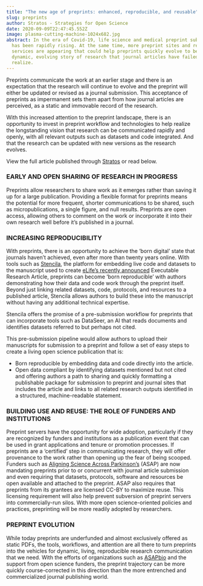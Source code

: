 ```yaml
---
title: "The new age of preprints: enhanced, reproducible, and reusable"
slug: preprints
author: Stratos - Strategies for Open Science
date: 2020-09-09T22:47:45.552Z
image: plasma-cutting-machine-1024x682.jpg
abstract: In the era of Covid-19, life science and medical preprint submission
  has been rapidly rising. At the same time, more preprint sites and related
  services are appearing that could help preprints quickly evolve to be the
  dynamic, evolving story of research that journal articles have failed to
  realize.
---
```

Preprints communicate the work at an earlier stage and there is an expectation that the research will continue to evolve and the preprint will either be updated or revised as a journal submission. This acceptance of preprints as impermanent sets them apart from how journal articles are perceived, as a static and immovable record of the research.

With this increased attention to the preprint landscape, there is an opportunity to invest in preprint workflow and technologies to help realize the longstanding vision that research can be communicated rapidly and openly, with all relevant outputs such as datasets and code integrated. And that the research can be updated with new versions as the research evolves.

View the full article published through [Stratos](https://strategiesos.org/2020/09/09/the-new-age-of-preprints-enhanced-reproducible-and-reusable/) or read below.

### EARLY AND OPEN SHARING OF RESEARCH IN PROGRESS

Preprints allow researchers to share work as it emerges rather than saving it up for a large publication. Providing a flexible format for preprints means the potential for more frequent, shorter communications to be shared, such as micropublications, a single figure, and null results. Preprints are open access, allowing others to comment on the work or incorporate it into their own research well before it’s published in a journal.

### INCREASING REPRODUCIBILITY

With preprints, there is an opportunity to achieve the ‘born digital’ state that journals haven’t achieved, even after more than twenty years online. With tools such as [Stencila](https://stenci.la/), the platform for embedding live code and datasets to the manuscript used to create [eLife’s recently announced](https://elifesciences.org/labs/dc5acbde/welcome-to-a-new-era-of-reproducible-publishing) Executable Research Article, preprints can become ‘born reproducible’ with authors demonstrating how their data and code work through the preprint itself. Beyond just linking related datasets, code, protocols, and resources to a published article, Stencila allows authors to build these into the manuscript without having any additional technical expertise.

Stencila offers the promise of a pre-submission workflow for preprints that can incorporate tools such as DataSeer, an AI that reads documents and identifies datasets referred to but perhaps not cited.

This pre-submission pipeline would allow authors to upload their manuscripts for submission to a preprint and follow a set of easy steps to create a living open science publication that is:

* Born reproducible by embedding data and code directly into the article.
* Open data compliant by identifying datasets mentioned but not cited and offering authors a path to sharing and quickly formatting a publishable package for submission to preprint and journal sites that includes the article and links to all related research outputs identified in a structured, machine-readable statement.

### BUILDING USE AND REUSE: THE ROLE OF FUNDERS AND INSTITUTIONS

Preprint servers have the opportunity for wide adoption, particularly if they are recognized by funders and institutions as a publication event that can be used in grant applications and tenure or promotion processes. If preprints are a ‘certified’ step in communicating research, they will offer provenance to the work rather than opening up the fear of being scooped. Funders such as [Aligning Science Across Parkinson’s](https://parkinsonsroadmap.org/) (ASAP) are now mandating preprints prior to or concurrent with journal article submission and even requiring that datasets, protocols, software and resources be open available and attached to the preprint. ASAP also requires that preprints from its grantees are licensed CC-BY to maximize reuse. This licensing requirement will also help prevent subversion of preprint servers into commercially-run silos. With more open science-oriented policies and practices, preprinting will be more readily adopted by researchers.

### PREPRINT EVOLUTION

While today preprints are underfunded and almost exclusively offered as static PDFs, the tools, workflows, and attention are all there to turn preprints into the vehicles for dynamic, living, reproducible research communication that we need. With the efforts of organizations such as [ASAPbio](https://asapbio.org/) and the support from open science funders, the preprint trajectory can be more quickly course-corrected in this direction than the more entrenched and commercialized journal publishing world.